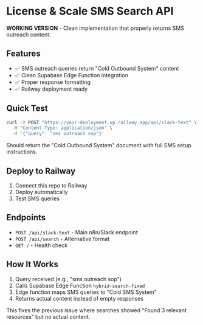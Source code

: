 # License & Scale SMS Search API

**WORKING VERSION** - Clean implementation that properly returns SMS outreach content.

## Features

- ✅ SMS outreach queries return "Cold Outbound System" content
- ✅ Clean Supabase Edge Function integration  
- ✅ Proper response formatting
- ✅ Railway deployment ready

## Quick Test

```bash
curl -X POST "https://your-deployment.up.railway.app/api/slack-text" \
  -H "Content-Type: application/json" \
  -d '{"query": "sms outreach sop"}'
```

Should return the "Cold Outbound System" document with full SMS setup instructions.

## Deploy to Railway

1. Connect this repo to Railway
2. Deploy automatically 
3. Test SMS queries

## Endpoints

- `POST /api/slack-text` - Main n8n/Slack endpoint
- `POST /api/search` - Alternative format
- `GET /` - Health check

## How It Works

1. Query received (e.g., "sms outreach sop")
2. Calls Supabase Edge Function `hybrid-search-fixed`
3. Edge function maps SMS queries to "Cold SMS System"
4. Returns actual content instead of empty responses

This fixes the previous issue where searches showed "Found 3 relevant resources" but no actual content.